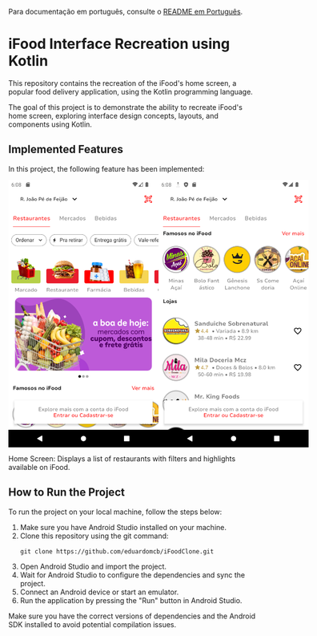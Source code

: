 Para documentação em português, consulte o [README em Português](docs/README.pt.md).

# iFood Interface Recreation using Kotlin

This repository contains the recreation of the iFood's home screen, a popular food delivery application, using the Kotlin programming language.

The goal of this project is to demonstrate the ability to recreate iFood's home screen, exploring interface design concepts, layouts, and components using Kotlin.

## Implemented Features

In this project, the following feature has been implemented:

<div style="display: flex; justify-content: space-between;">
    <img src="screenshots/tela_inicial.png" alt="Image 1" width="300"/>
    <img src="screenshots/tela_inicial2.png" alt="Image 2" width="300"/>
</div>

Home Screen: Displays a list of restaurants with filters and highlights available on iFood.

## How to Run the Project

To run the project on your local machine, follow the steps below:

1. Make sure you have Android Studio installed on your machine.
2. Clone this repository using the git command:
   ```
   git clone https://github.com/eduardomcb/iFoodClone.git
   ```
3. Open Android Studio and import the project.
4. Wait for Android Studio to configure the dependencies and sync the project.
5. Connect an Android device or start an emulator.
6. Run the application by pressing the "Run" button in Android Studio.

Make sure you have the correct versions of dependencies and the Android SDK installed to avoid potential compilation issues.
